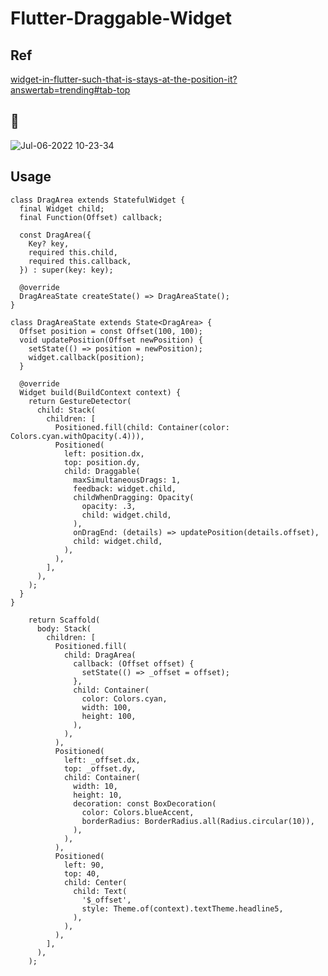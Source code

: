 # Flutter-Draggable-Widget

## Ref
[widget-in-flutter-such-that-is-stays-at-the-position-it?answertab=trending#tab-top](https://stackoverflow.com/questions/65977699/how-to-create-a-movable-widget-in-flutter-such-that-is-stays-at-the-position-it?answertab=trending#tab-top)

## 🎥
![Jul-06-2022 10-23-34](https://user-images.githubusercontent.com/11751495/177447408-e7bf2b7a-8726-476b-b6f9-6616f4e40cb2.gif)

## Usage

```
class DragArea extends StatefulWidget {
  final Widget child;
  final Function(Offset) callback;

  const DragArea({
    Key? key,
    required this.child,
    required this.callback,
  }) : super(key: key);

  @override
  DragAreaState createState() => DragAreaState();
}

class DragAreaState extends State<DragArea> {
  Offset position = const Offset(100, 100);
  void updatePosition(Offset newPosition) {
    setState(() => position = newPosition);
    widget.callback(position);
  }

  @override
  Widget build(BuildContext context) {
    return GestureDetector(
      child: Stack(
        children: [
          Positioned.fill(child: Container(color: Colors.cyan.withOpacity(.4))),
          Positioned(
            left: position.dx,
            top: position.dy,
            child: Draggable(
              maxSimultaneousDrags: 1,
              feedback: widget.child,
              childWhenDragging: Opacity(
                opacity: .3,
                child: widget.child,
              ),
              onDragEnd: (details) => updatePosition(details.offset),
              child: widget.child,
            ),
          ),
        ],
      ),
    );
  }
}
```


```
    return Scaffold(
      body: Stack(
        children: [
          Positioned.fill(
            child: DragArea(
              callback: (Offset offset) {
                setState(() => _offset = offset);
              },
              child: Container(
                color: Colors.cyan,
                width: 100,
                height: 100,
              ),
            ),
          ),
          Positioned(
            left: _offset.dx,
            top: _offset.dy,
            child: Container(
              width: 10,
              height: 10,
              decoration: const BoxDecoration(
                color: Colors.blueAccent,
                borderRadius: BorderRadius.all(Radius.circular(10)),
              ),
            ),
          ),
          Positioned(
            left: 90,
            top: 40,
            child: Center(
              child: Text(
                '$_offset',
                style: Theme.of(context).textTheme.headline5,
              ),
            ),
          ),
        ],
      ),
    );
```
